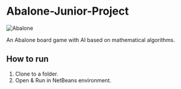 ﻿# Abalone-Junior-Project
 
![Abalone](https://i.imgur.com/AKIj6js.png)

An Abalone board game with AI based on mathematical algorithms. 



## How to run
1. Clone to a folder.
2. Open & Run in NetBeans environment.
